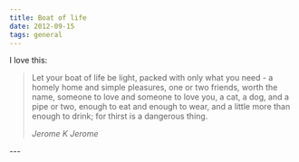 ```yaml
---
title: Boat of life
date: 2012-09-15
tags: general
---
```

<p>I love this:</p>
<blockquote>
<p>Let your boat of life be light, packed with only what you need - a homely home and simple pleasures, one or two friends, worth the name, someone to love and someone to love you, a cat, a dog, and a pipe or two, enough to eat and enough to wear, and a little more than enough to drink; for thirst is a dangerous thing.</p>
<p><cite>Jerome K Jerome</cite></p>
</blockquote>
---
